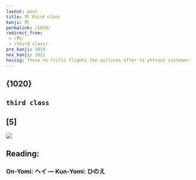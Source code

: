 ```yaml
---
layout: post
title: 丙 third class
kanji: 丙
permalink: /1020/
redirect_from:
 - /丙/
 - /third class/
pre_kanji: 1019
nex_kanji: 1021
heisig: Those no-frills flights the airlines offer to attract customers should help create an image from <i>ceiling</i> . . . <i>person</i> . . . <i>belt</i>. The kanji meaning "<i>inside</i>" should not be used because of its proximity to the element for "<i>in</i>."
---
```


## {1020}

## `third class`

## [5]

<div class="stroke"><img src="E4B899.png" /></div>

## Reading:

### On-Yomi: ヘイ &mdash; Kun-Yomi: ひのえ
